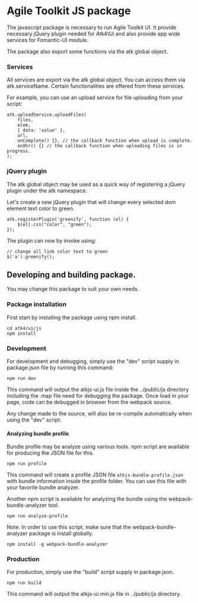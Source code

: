 # Agile Toolkit JS package

The javascript package is necessary to run Agile Toolkit UI. It provide necessary
jQuery plugin needed for Atk4\Ui and also provide app wide services for Fomantic-UI module.

The package also export some functions via the atk global object.

### Services

All services are export via the atk global object. You can access them via atk.serviceName.
Certain functionalities are offered from these services.

For example, you can use an upload service for file uploading from your script:

```
atk.uploadService.uploadFiles(
    files,
    elem,
    { data: 'value' },
    url,
    onComplete() {}, // the callback function when upload is complete.
    onXhr() {} // the callback function when uploading files is in progress.
);
```

### jQuery plugin

The atk global object may be used as a quick way of registering a jQuery plugin under the atk namespace.

Let's create a new jQuery plugin that will change every selected dom element text color to green.

```
atk.registerPlugin('greenify', function (el) {
    $(el).css("color", "green");
});
```

The plugin can now by invoke using:

```
// change all link color text to green
$('a').greenify();
```

## Developing and building package.

You may change this package to suit your own needs.

### Package installation

First start by installing the package using npm install.

```
cd atk4/ui/js
npm install
```

### Development

For development and debugging, simply use the "dev" script supply in package.json file by running this command:

```
npm run dev
```

This command will output the atkjs-ui.js file inside the ../public/js directory including the .map file need for debugging
the package. Once load in your page, code can be debugged in browser from the webpack source.

Any change made to the source, will also be re-compile automatically when using the "dev" script.

#### Analyzing bundle profile

Bundle profile may be analyze using various tools. npm script are available for producing
the JSON file for this.

```
npm run profile
```

This command will create a profile JSON file `atkjs-bundle-profile.json` with bundle information inside the profile folder. You can use this file with your
favorite bundle analyzer.

Another npm script is available for analyzing the bundle using the webpack-bundle-analyzer tool.

```
npm run analyze-profile
```

Note: In order to use this script, make sure that the webpack-bundle-analyzer package is install
globally.

```
npm install -g webpack-bundle-analyzer
```

### Production

For production, simply use the "build" script supply in package.json.

```
npm run build
```

This command will output the atkjs-ui.min.js file in ../public/js directory.
